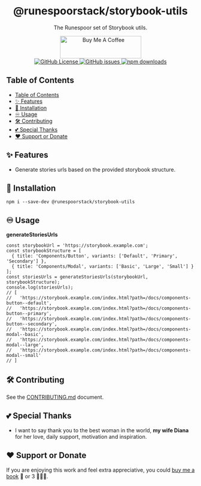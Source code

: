 <div align="center">
  <h1>@runespoorstack/storybook-utils</h1>
  <p>The Runespoor set of Storybook utils.</p>
  <div>
     <a href="https://www.buymeacoffee.com/borisshulyak" target="_blank">
      <img src="https://cdn.buymeacoffee.com/buttons/v2/default-yellow.png" alt="Buy Me A Coffee" style="height: 60px !important;width: 217px !important;" >
    </a>
  </div>
  <a href="https://github.com/runespoor-engineering/runespoorstack/blob/main/LICENSE">
    <img alt="GitHub License" src="https://img.shields.io/github/license/runespoor-engineering/runespoorstack">
  </a>
  <a href="https://github.com/runespoor-engineering/runespoorstack/issues">
    <img alt="GitHub issues" src="https://img.shields.io/github/issues/runespoor-engineering/runespoorstack?color=5d2de0">
  </a>
  <a href="https://www.npmjs.com/package/@runespoorstack/danger-plugins">
    <img alt="npm downloads" src="https://img.shields.io/npm/dw/@runespoorstack/storybook-utils">
  </a>
</div>

## Table of Contents

- [Table of Contents](#table-of-contents)
- [✨ Features](#-features)
- [🦾 Installation](#-installation)
- [♾️ Usage](#️-usage)
- [🛠️ Contributing](#️-contributing)
- [💕 Special Thanks](#-special-thanks)
- [❤️ Support or Donate](#️-support-or-donate)

## ✨ Features

- Generate stories urls based on the provided storybook structure.

## 🦾 Installation

```shell
npm i --save-dev @runespoorstack/storybook-utils
```

## ♾️ Usage

**generateStoriesUrls**
```
const storybookUrl = 'https://storybook.example.com';
const storybookStructure = [
  { title: 'Components/Button', variants: ['Default', 'Primary', 'Secondary'] },
  { title: 'Components/Modal', variants: ['Basic', 'Large', 'Small'] }
];
const storiesUrls = generateStoriesUrls(storybookUrl, storybookStructure);
console.log(storiesUrls);
// [
//   'https://storybook.example.com/index.html?path=/docs/components-button--default',
//   'https://storybook.example.com/index.html?path=/docs/components-button--primary',
//   'https://storybook.example.com/index.html?path=/docs/components-button--secondary',
//   'https://storybook.example.com/index.html?path=/docs/components-modal--basic',
//   'https://storybook.example.com/index.html?path=/docs/components-modal--large',
//   'https://storybook.example.com/index.html?path=/docs/components-modal--small'
// ]
```

## 🛠️ Contributing

See the [CONTRIBUTING.md](https://github.com/runespoor-engineering/runespoorstack/blob/main/CONTRIBUTING.md) document.

## 💕 Special Thanks

- I want to say thank you to the best woman in the world, **my wife Diana** for her love, daily support, motivation and inspiration.

## ❤️ Support or Donate

If you are enjoying this work and feel extra appreciative, you could [buy me a book](https://bmc.link/borisshulyak)
📖 or 3 📖📖📖.
